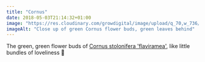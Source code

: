 ```yaml
---
title: "Cornus"
date: 2018-05-03T21:14:32+01:00
image: "https://res.cloudinary.com/growdigital/image/upload/q_70,w_736/v1544127824/cornus-flower-41826722782.jpg"
imageAlt: "Close up of green Cornus flower buds, green leaves behind"
---
```


The green, green flower buds of [Cornus stolonifera 'flaviramea'](https://pfaf.org/user/Plant.aspx?LatinName=Cornus+sericea), like little bundles of loveliness 🙂
